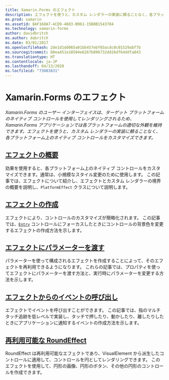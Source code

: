 ```yaml
---
title: Xamarin.Forms のエフェクト
description: エフェクトを使うと、カスタム レンダラーの実装に頼ることなく、各プラットフォーム上のネイティブ コントロールをカスタマイズできます。
ms.prod: xamarin
ms.assetid: 8AF168A7-4CD9-4603-B961-15B8B1543784
ms.technology: xamarin-forms
author: davidbritch
ms.author: dabritch
ms.date: 03/01/2017
ms.openlocfilehash: 2de1d1dd065a01bb457ebf03acdc0c01529abf7b
ms.sourcegitcommit: b0ea451e18504e6267b896732dd26df64ddfa843
ms.translationtype: HT
ms.contentlocale: ja-JP
ms.lasthandoff: 04/13/2020
ms.locfileid: "73083831"
---
```

# <a name="xamarinforms-effects"></a>Xamarin.Forms のエフェクト

_Xamarin.Forms のユーザー インターフェイスは、ターゲット プラットフォームのネイティブ コントロールを使用してレンダリングされるため、Xamarin.Forms アプリケーションでは各プラットフォームの適切な外観を維持できます。エフェクトを使うと、カスタム レンダラーの実装に頼ることなく、各プラットフォーム上のネイティブ コントロールをカスタマイズできます。_

## <a name="introduction-to-effects"></a>[エフェクトの概要](introduction.md)

効果を使用すると、各プラットフォーム上のネイティブ コントロールをカスタマイズできます。通常は、小規模なスタイル変更のために使用します。 この記事では、エフェクトについて紹介し、エフェクトとカスタム レンダラーの境界の概要を説明し、`PlatformEffect` クラスについて説明します。

## <a name="creating-an-effect"></a>[エフェクトの作成](creating.md)

エフェクトにより、コントロールのカスタマイズが簡略化されます。 この記事では、[`Entry`](xref:Xamarin.Forms.Entry) コントロールにフォーカスしたときにコントロールの背景色を変更するエフェクトの作成方法を示します。

## <a name="passing-parameters-to-an-effect"></a>[エフェクトにパラメーターを渡す](passing-parameters/index.md)

パラメーターを使って構成されるエフェクトを作成することによって、そのエフェクトを再利用できるようになります。 これらの記事では、プロパティを使ってエフェクトにパラメーターを渡す方法と、実行時にパラメーターを変更する方法を示します。

## <a name="invoking-events-from-an-effect"></a>[エフェクトからのイベントの呼び出し](touch-tracking.md)

エフェクトでイベントを呼び出すことができます。 この記事では、指のマルチタッチ追跡を低レベルで実装し、タッチで押したり、動かしたり、離したりしたときにアプリケーションに通知するイベントの作成方法を示します。

## <a name="reusable-roundeffect"></a>[再利用可能な RoundEffect](reusable-roundeffect.md)

RoundEffect は再利用可能なエフェクトであり、VisualElement から派生したコントロールに適用して、コントロールを円としてレンダリングできます。 このエフェクトを使用して、円形の画像、円形のボタン、その他の円形のコントロールを作成できます。
